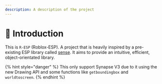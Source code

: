 ```yaml
---
description: A description of the project
---
```


# 👋 Introduction

This is `R-ESP` (Roblox-ESP). A project that is heavily inspired by a pre-existing ESP library called [sense](https://github.com/shlexware/Sirius/tree/request/library/sense). It aims to provide an intuitive, efficient, object-orientated library.

{% hint style="danger" %}
This only support Synapse V3 due to it using the new Drawing API and some functions like `getboundingbox` and `worldtoscreen`.
{% endhint %}

